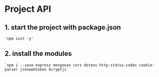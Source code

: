 # Project API

## 1. start the project with package.json

    'npm init -y'

## 2. install the modules
    `npm i --save express mongoose cors dotenv http-status-codes cookie-parser jsonwebtoken bcryptjs`    